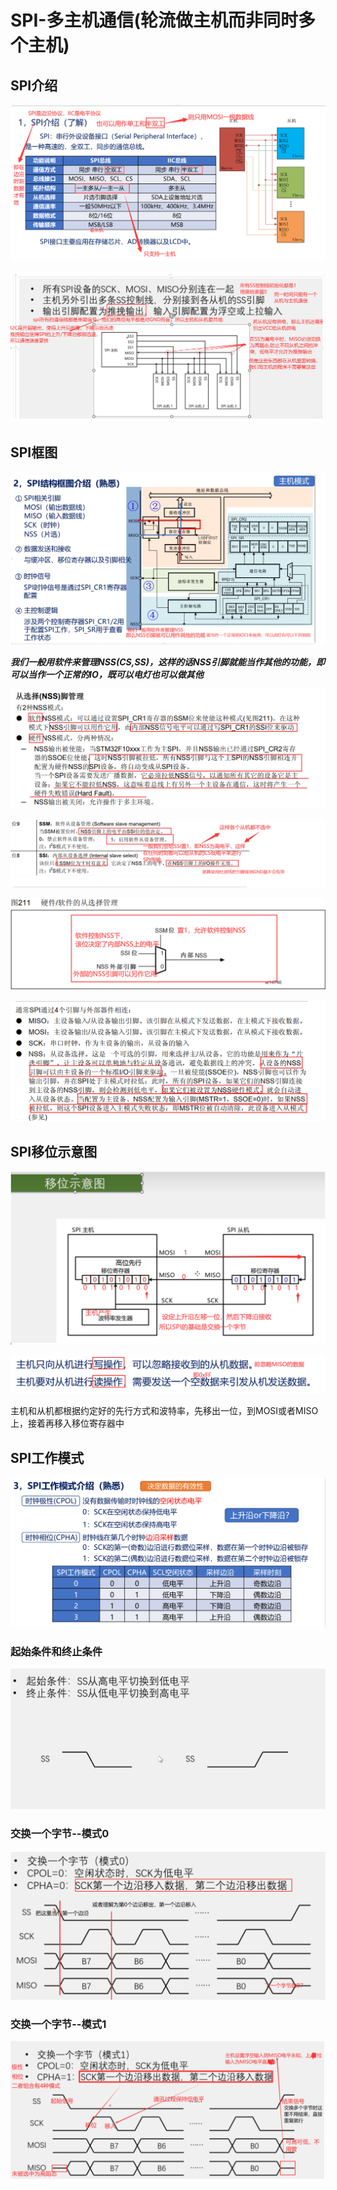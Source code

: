 # SPI-多主机通信(轮流做主机而非同时多个主机)

## SPI介绍

![image-20240818123728081](https://raw.githubusercontent.com/ZhangZhen-huia/Note/main/img/202408181237133.png)

<img src="https://raw.githubusercontent.com/ZhangZhen-huia/Note/main/img/202408181237798.png" alt="image-20240818123753737" style="zoom:60%;" />

## SPI框图

<img src="https://raw.githubusercontent.com/ZhangZhen-huia/Note/main/img/202408181241206.png" alt="image-20240818124109135" style="zoom:50%;" />

***我们一般用软件来管理NSS(CS,SS)，这样的话NSS引脚就能当作其他的功能，即可以当作一个正常的IO，既可以电灯也可以做其他***

![image-20240818125409383](https://raw.githubusercontent.com/ZhangZhen-huia/Note/main/img/202408181254432.png)

![image-20240818124303321](https://raw.githubusercontent.com/ZhangZhen-huia/Note/main/img/202408181243360.png)

![](https://raw.githubusercontent.com/ZhangZhen-huia/Note/main/img/202408181302231.png)

<img src="https://raw.githubusercontent.com/ZhangZhen-huia/Note/main/img/202408181243773.png" alt="image-20240818124315730" style="zoom:67%;" />

## SPI移位示意图

<img src="https://raw.githubusercontent.com/ZhangZhen-huia/Note/main/img/202408181317126.png" alt="image-20240818131731072" style="zoom:67%;" />

![image-20240818132239882](https://raw.githubusercontent.com/ZhangZhen-huia/Note/main/img/202408181322912.png)

主机和从机都根据约定好的先行方式和波特率，先移出一位，到MOSI或者MISO上，接着再移入移位寄存器中

## SPI工作模式

<img src="https://raw.githubusercontent.com/ZhangZhen-huia/Note/main/img/202408181324810.png" alt="image-20240818132437740" style="zoom:50%;" />

### 起始条件和终止条件

<img src="https://raw.githubusercontent.com/ZhangZhen-huia/Note/main/img/202408181327053.png" alt="image-20240818132736002" style="zoom:50%;" />

### 交换一个字节--模式0

<img src="https://raw.githubusercontent.com/ZhangZhen-huia/Note/main/img/202408181328300.png" alt="image-20240818132828246" style="zoom:50%;" />

### 交换一个字节--模式1

<img src="https://raw.githubusercontent.com/ZhangZhen-huia/Note/main/img/202408181328220.png" alt="image-20240818132806157" style="zoom:50%;" />
